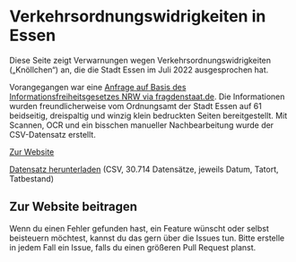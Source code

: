 # Verkehrsordnungswidrigkeiten in Essen

Diese Seite zeigt Verwarnungen wegen Verkehrsordnungswidrigkeiten („Knöllchen“) an, die die Stadt Essen im Juli 2022 ausgesprochen hat. 

Vorangegangen war eine [Anfrage auf Basis des Informationsfreiheitsgesetzes NRW via fragdenstaat.de](https://fragdenstaat.de/anfrage/ordnungswidrigkeiten-juli-2022-2/). Die Informationen wurden freundlicherweise vom Ordnungsamt der Stadt Essen auf 61 beidseitig, dreispaltig und winzig klein bedruckten Seiten bereitgestellt. Mit Scannen, OCR und ein bisschen manueller Nachbearbeitung wurde der CSV-Datensatz erstellt. 

[Zur Website](https://owi.mssll.de)

[Datensatz herunterladen](https://raw.githubusercontent.com/bezin/owi-web/main/public/owi_juli_2022.csv) (CSV, 30.714 Datensätze, jeweils Datum, Tatort, Tatbestand)

## Zur Website beitragen
Wenn du einen Fehler gefunden hast, ein Feature wünscht oder selbst beisteuern möchtest, kannst du das gern über die Issues tun. Bitte erstelle in jedem Fall ein Issue, falls du einen größeren Pull Request planst. 